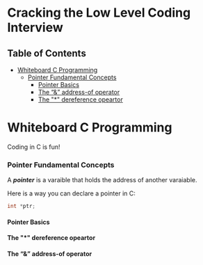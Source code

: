 # Cracking the Low Level Coding Interview

## Table of Contents
- [Whiteboard C Programming](#whiteboard-c-programming)
  - [Pointer Fundamental Concepts](#pointer-fundamental-concepts)
    - [Pointer Basics](#pointer-basics)
    - [The “&” address-of operator](#the--address-of-operator)
    - [The "*" dereference opeartor](#the--dereference-opeartor)

# Whiteboard C Programming
Coding in C is fun!

### Pointer Fundamental Concepts
A ***pointer*** is a varaible that holds the address of another varaiable.

Here is a way you can declare a pointer in C:
```c
int *ptr;
```

#### Pointer Basics

#### The "*" dereference opeartor

#### The “&” address-of operator